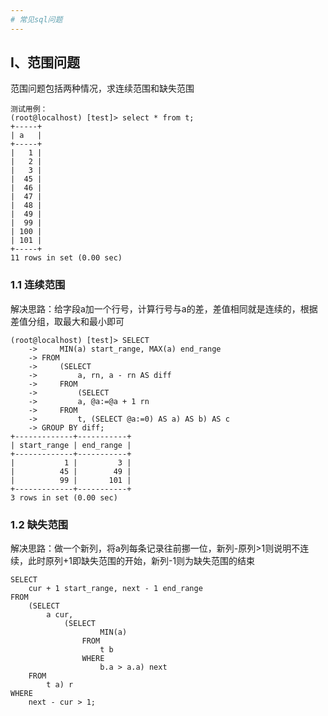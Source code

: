 ```yaml
---
# 常见sql问题
---
```


## Ⅰ、范围问题
范围问题包括两种情况，求连续范围和缺失范围
```
测试用例：
(root@localhost) [test]> select * from t;
+-----+
| a   |
+-----+
|   1 |
|   2 |
|   3 |
|  45 |
|  46 |
|  47 |
|  48 |
|  49 |
|  99 |
| 100 |
| 101 |
+-----+
11 rows in set (0.00 sec)
```

### 1.1 连续范围
解决思路：给字段a加一个行号，计算行号与a的差，差值相同就是连续的，根据差值分组，取最大和最小即可
```
(root@localhost) [test]> SELECT 
    ->     MIN(a) start_range, MAX(a) end_range
    -> FROM
    ->     (SELECT 
    ->         a, rn, a - rn AS diff
    ->     FROM
    ->         (SELECT 
    ->         a, @a:=@a + 1 rn
    ->     FROM
    ->         t, (SELECT @a:=0) AS a) AS b) AS c
    -> GROUP BY diff;
+-------------+-----------+
| start_range | end_range |
+-------------+-----------+
|           1 |         3 |
|          45 |        49 |
|          99 |       101 |
+-------------+-----------+
3 rows in set (0.00 sec)
```

### 1.2 缺失范围
解决思路：做一个新列，将a列每条记录往前挪一位，新列-原列>1则说明不连续，此时原列+1即缺失范围的开始，新列-1则为缺失范围的结束
```
SELECT 
    cur + 1 start_range, next - 1 end_range
FROM
    (SELECT 
        a cur,
            (SELECT 
                    MIN(a)
                FROM
                    t b
                WHERE
                    b.a > a.a) next
    FROM
        t a) r
WHERE
    next - cur > 1;
```

